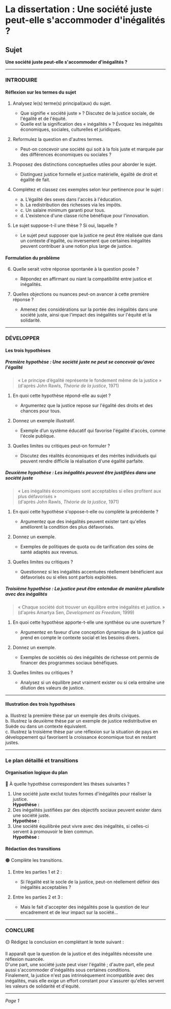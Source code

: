 # La dissertation : Une société juste peut-elle s'accommoder d'inégalités ?

## Sujet
**Une société juste peut-elle s'accommoder d'inégalités ?**

---

### INTRODUIRE

#### Réflexion sur les termes du sujet

1. Analysez le(s) terme(s) principal(aux) du sujet.  
   - Que signifie « société juste » ? Discutez de la justice sociale, de l'égalité et de l'équité.
   - Quelle est la signification des « inégalités » ? Évoquez les inégalités économiques, sociales, culturelles et juridiques.
  
2. Reformulez la question en d'autres termes.  
   - Peut-on concevoir une société qui soit à la fois juste et marquée par des différences économiques ou sociales ?
  
3. Proposez des distinctions conceptuelles utiles pour aborder le sujet.  
   - Distinguez justice formelle et justice matérielle, égalité de droit et égalité de fait.

4. Complétez et classez ces exemples selon leur pertinence pour le sujet :    
   - a. L’égalité des sexes dans l'accès à l'éducation.  
   - b. La redistribution des richesses via les impôts.  
   - c. Un salaire minimum garanti pour tous.  
   - d. L'existence d'une classe riche bénéfique pour l'innovation.  
  
5. Le sujet suppose-t-il une thèse ? Si oui, laquelle ?  
   - Le sujet peut supposer que la justice ne peut être réalisée que dans un contexte d'égalité, ou inversement que certaines inégalités peuvent contribuer à une notion plus large de justice.

#### Formulation du problème

6. Quelle serait votre réponse spontanée à la question posée ?  
   - Répondez en affirmant ou niant la compatibilité entre justice et inégalités.

7. Quelles objections ou nuances peut-on avancer à cette première réponse ?  
   - Amenez des considérations sur la portée des inégalités dans une société juste, ainsi que l'impact des inégalités sur l'équité et la solidarité.

---

### DÉVELOPPER

#### Les trois hypothèses

##### Première hypothèse : Une société juste ne peut se concevoir qu'avec l'égalité

> « Le principe d’égalité représente le fondement même de la justice »  
> (d'après John Rawls, *Théorie de la justice*, 1971)

1. En quoi cette hypothèse répond-elle au sujet ?  
   - Argumentez que la justice repose sur l'égalité des droits et des chances pour tous.

2. Donnez un exemple illustratif.  
   - Exemple d’un système éducatif qui favorise l'égalité d'accès, comme l'école publique.

3. Quelles limites ou critiques peut-on formuler ?  
   - Discutez des réalités économiques et des mérites individuels qui peuvent rendre difficile la réalisation d'une égalité parfaite.

##### Deuxième hypothèse : Les inégalités peuvent être justifiées dans une société juste

> « Les inégalités économiques sont acceptables si elles profitent aux plus défavorisés »  
> (d'après John Rawls, *Théorie de la justice*, 1971)

1. En quoi cette hypothèse s'oppose-t-elle ou complète la précédente ?  
   - Argumentez que des inégalités peuvent exister tant qu'elles améliorent la condition des plus défavorisés.

2. Donnez un exemple.  
   - Exemples de politiques de quota ou de tarification des soins de santé adaptés aux revenus.

3. Quelles limites ou critiques ?  
   - Questionnez si les inégalités accentuées réellement bénéficient aux défavorisés ou si elles sont parfois exploitées.

##### Troisième hypothèse : La justice peut être entendue de manière pluraliste avec des inégalités

> « Chaque société doit trouver un équilibre entre inégalités et justice. »  
> (d'après Amartya Sen, *Development as Freedom*, 1999)

1. En quoi cette hypothèse apporte-t-elle une synthèse ou une ouverture ?  
   - Argumentez en faveur d’une conception dynamique de la justice qui prend en compte le contexte social et les besoins divers.

2. Donnez un exemple.  
   - Exemples de sociétés où des inégalités de richesse ont permis de financer des programmes sociaux bénéfiques.

3. Quelles limites ou critiques ?  
   - Analysez si un équilibre peut vraiment exister ou si cela entraîne une dilution des valeurs de justice.

---

#### Illustration des trois hypothèses

a. Illustrez la première thèse par un exemple des droits civiques.  
b. Illustrez la deuxième thèse par un exemple de justice redistributive en Suède ou dans un contexte équivalent.  
c. Illustrez la troisième thèse par une réflexion sur la situation de pays en développement qui favorisent la croissance économique tout en restant justes.

---

### Le plan détaillé et transitions

#### Organisation logique du plan

🔴 À quelle hypothèse correspondent les thèses suivantes ?

1. Une société juste exclut toutes formes d'inégalités pour réaliser la justice.  
   **Hypothèse :**  
2. Des inégalités justifiées par des objectifs sociaux peuvent exister dans une société juste.  
   **Hypothèse :**  
3. Une société équilibrée peut vivre avec des inégalités, si celles-ci servent à promouvoir le bien commun.  
   **Hypothèse :**  

#### Rédaction des transitions

🟠 Complète les transitions.

1. Entre les parties 1 et 2 :  
   - Si l’égalité est le socle de la justice, peut-on réellement définir des inégalités acceptables ?
  
2. Entre les parties 2 et 3 :  
   - Mais le fait d'accepter des inégalités pose la question de leur encadrement et de leur impact sur la société...

---

### CONCLURE

🟡 Rédigez la conclusion en complétant le texte suivant :

Il apparaît que la question de la justice et des inégalités nécessite une réflexion nuancée.  
D'une part, une société juste peut viser l'égalité ; d'autre part, elle peut aussi s'accommoder d'inégalités sous certaines conditions.  
Finalement, la justice n'est pas intrinsèquement incompatible avec des inégalités, mais elle exige un effort constant pour s'assurer qu'elles servent les valeurs de solidarité et d'équité.

--- 

*Page 1*